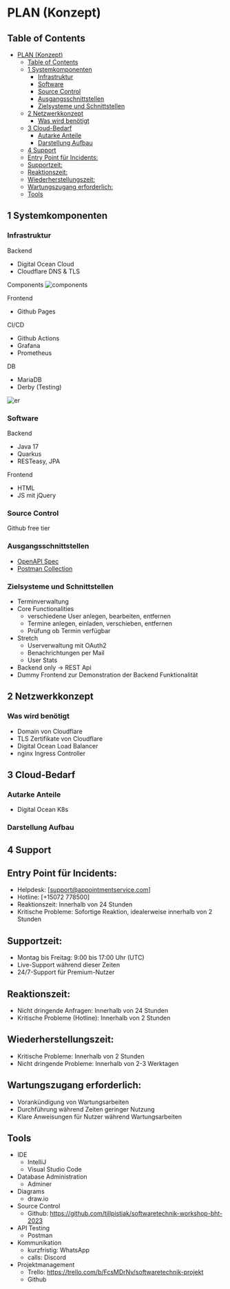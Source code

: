 # PLAN (Konzept)
## Table of Contents
- [PLAN (Konzept)](#plan-konzept)
  - [Table of Contents](#table-of-contents)
  - [1 Systemkomponenten](#1-systemkomponenten)
    - [Infrastruktur](#infrastruktur)
    - [Software](#software)
    - [Source Control](#source-control)
    - [Ausgangsschnittstellen](#ausgangsschnittstellen)
    - [Zielsysteme und Schnittstellen](#zielsysteme-und-schnittstellen)
  - [2 Netzwerkkonzept](#2-netzwerkkonzept)
    - [Was wird benötigt](#was-wird-benötigt)
  - [3 Cloud-Bedarf](#3-cloud-bedarf)
    - [Autarke Anteile](#autarke-anteile)
    - [Darstellung Aufbau](#darstellung-aufbau)
  - [4 Support](#4-support)
  - [Entry Point für Incidents:](#entry-point-für-incidents)
  - [Supportzeit:](#supportzeit)
  - [Reaktionszeit:](#reaktionszeit)
  - [Wiederherstellungszeit:](#wiederherstellungszeit)
  - [Wartungszugang erforderlich:](#wartungszugang-erforderlich)
  - [Tools](#tools)
## 1 Systemkomponenten
### Infrastruktur
Backend
- Digital Ocean Cloud
- Cloudflare DNS & TLS

Components
![components](../diagrams/components.png)
  
Frontend
- Github Pages

CI/CD
- Github Actions
- Grafana
- Prometheus
  
DB
- MariaDB
- Derby (Testing)

![er](../diagrams/swt_appointment_er.png)

### Software
Backend
- Java 17
- Quarkus
- RESTeasy, JPA

Frontend
- HTML
- JS mit jQuery


### Source Control
Github free tier 


### Ausgangsschnittstellen
- [OpenAPI Spec](documentation/api/appointment-service-v1.yaml)
- [Postman Collection](documentation/postman/Appointment%20Service.postman_collection.json)


### Zielsysteme und Schnittstellen
- Terminverwaltung
- Core Functionalities
  - verschiedene User anlegen, bearbeiten, entfernen
  - Termine anlegen, einladen, verschieben, entfernen
  - Prüfung ob Termin verfügbar
- Stretch
  - Userverwaltung mit OAuth2 
  - Benachrichtungen per Mail
  - User Stats
- Backend only -> REST Api 
- Dummy Frontend zur Demonstration der Backend Funktionalität

## 2 Netzwerkkonzept 
### Was wird benötigt
- Domain von Cloudflare
- TLS Zertifikate von Cloudflare
- Digital Ocean Load Balancer 
- nginx Ingress Controller

## 3 Cloud-Bedarf
### Autarke Anteile
- Digital Ocean K8s
### Darstellung Aufbau
## 4 Support

## Entry Point für Incidents:
- Helpdesk: [support@appointmentservice.com]
- Hotline: [+15072 778500]
- Reaktionszeit: Innerhalb von 24 Stunden
- Kritische Probleme: Sofortige Reaktion, idealerweise innerhalb von 2 Stunden

## Supportzeit:
- Montag bis Freitag: 9:00 bis 17:00 Uhr (UTC)
- Live-Support während dieser Zeiten
- 24/7-Support für Premium-Nutzer

## Reaktionszeit:
- Nicht dringende Anfragen: Innerhalb von 24 Stunden
- Kritische Probleme (Hotline): Innerhalb von 2 Stunden

## Wiederherstellungszeit:
- Kritische Probleme: Innerhalb von 2 Stunden
- Nicht dringende Probleme: Innerhalb von 2-3 Werktagen

## Wartungszugang erforderlich:
- Vorankündigung von Wartungsarbeiten
- Durchführung während Zeiten geringer Nutzung
- Klare Anweisungen für Nutzer während Wartungsarbeiten

## Tools 
- IDE
  - IntelliJ
  - Visual Studio Code
- Database Administration
  - Adminer
- Diagrams
  - draw.io
- Source Control
  - Github: https://github.com/tillpistiak/softwaretechnik-workshop-bht-2023
- API Testing
  - Postman
- Kommunikation
  - kurzfristig: WhatsApp
  - calls: Discord
- Projektmanagement
  - Trello: https://trello.com/b/FcsMDrNv/softwaretechnik-projekt
  - Github 
  
